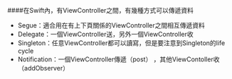 ####在Swift內，有ViewController之間，有幾種方式可以傳遞資料

 * Segue：適合用在有上下頁關係的ViewController之間相互傳遞資料
 * Delegate：一個ViewController送，另外一個ViewController收
 * Singleton：任意ViewController都可以讀寫，但是要注意到Singleton的life cycle
 * Notification：一個ViewController傳遞（post）
 ，其他ViewContoller收（addObserver）
